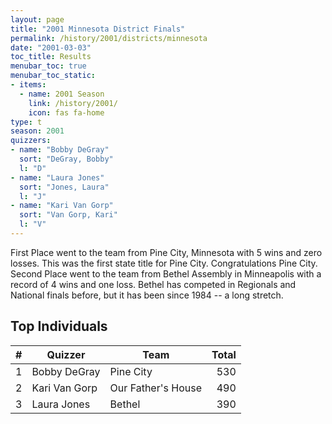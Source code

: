 ```yaml
---
layout: page
title: "2001 Minnesota District Finals"
permalink: /history/2001/districts/minnesota
date: "2001-03-03"
toc_title: Results
menubar_toc: true
menubar_toc_static:
- items:
  - name: 2001 Season
    link: /history/2001/
    icon: fas fa-home
type: t
season: 2001
quizzers:
- name: "Bobby DeGray"
  sort: "DeGray, Bobby"
  l: "D"
- name: "Laura Jones"
  sort: "Jones, Laura"
  l: "J"
- name: "Kari Van Gorp"
  sort: "Van Gorp, Kari"
  l: "V"
---
```


First Place went to the team from Pine City, Minnesota with 5 wins and zero losses.  This was the first state title for Pine City.
Congratulations Pine City.  Second Place went to the team from Bethel Assembly in Minneapolis with a record of 4 wins and one loss.
Bethel has competed in Regionals and National finals before, but it has been since 1984 -- a long stretch.

## Top Individuals

|    # | Quizzer       | Team               | Total |
| ---: | ------------- | ------------------ | ----: |
|    1 | Bobby DeGray  | Pine City          |   530 |
|    2 | Kari Van Gorp | Our Father's House |   490 |
|    3 | Laura Jones   | Bethel             |   390 |